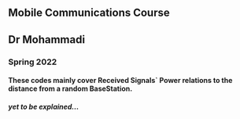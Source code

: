 ## Mobile Communications Course
## Dr Mohammadi
### Spring 2022
#### These codes mainly cover Received Signals` Power relations to the distance from a random BaseStation.
##### yet to be explained...
